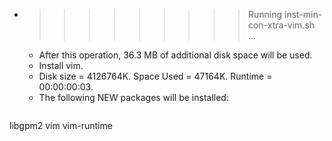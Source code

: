 * >>>>>>>>> Running inst-min-con-xtra-vim.sh ...
  * After this operation, 36.3 MB of additional disk space will be used.
  * Install vim.
  * Disk size = 4126764K. Space Used = 47164K. Runtime = 00:00:00:03.
  * The following NEW packages will be installed:
  ```bash
libgpm2 vim vim-runtime
  ```
